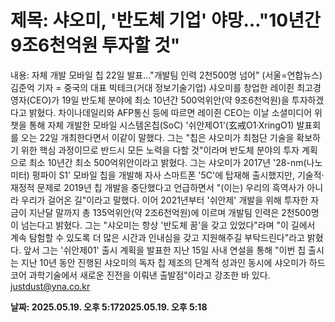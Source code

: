 # **제목: 샤오미, '반도체 기업' 야망…"10년간 9조6천억원 투자할 것"**

  내용: 자체 개발 모바일 칩 22일 발표…"개발팀 인력 2천500명 넘어"    (서울=연합뉴스) 김준억 기자 = 중국의 대표 빅테크(거대 정보기술기업) 샤오미를 창업한 레이쥔 최고경영자(CEO)가 19일 반도체 분야에 최소 10년간 500억위안(약 9조6천억원)을 투자하겠다고 밝혔다.    차이나데일리와 AFP통신 등에 따르면 레이쥔 CEO는 이날 소셜미디어 위챗을 통해 자체 개발한 모바일 시스템온칩(SoC) '쉬안제O1'(玄戒O1·XringO1) 발표회를 오는 22일 개최한다면서 이같이 말했다.    그는 "칩은 샤오미가 최첨단 기술을 확보하기 위한 핵심 과정이므로 반드시 모든 노력을 다할 것"이라며 반도체 분야의 투자 계획으로 최소 10년간 최소 500억위안이라고 밝혔다.    그는 샤오미가 2017년 '28-nm(나노미터) 펑파이 S1' 모바일 칩을 개발해 자사 스마트폰 '5C'에 탑재해 출시했지만, 기술적·재정적 문제로 2019년 칩 개발을 중단했다고 언급하면서 "(이는) 우리의 흑역사가 아니라 우리가 걸어온 길"이라고 말했다.    이어 2021년부터 '쉬안제' 개발을 위해 투자한 자금이 지난달 말까지 총 135억위안(약 2조6천억원)에 이르며 개발팀 인력은 2천500명이 넘는다고 밝혔다.    그는 "샤오미는 항상 '반도체 꿈'을 갖고 있었다"라며 "이 길에서 계속 탐험할 수 있도록 더 많은 시간과 인내심을 갖고 지원해주길 부탁드린다"라고 밝혔다.    앞서 그는 '쉬안제01' 출시 계획을 발표한 지난 15일 사내 연설을 통해 "이번 칩 출시는 지난 10년 동안 진행된 샤오미의 독자 칩 제조의 단계적 성과인 동시에 샤오미가 하드코어 과학기술에서 새로운 진전을 이뤄낸 출발점"이라고 강조한 바 있다.    justdust@yna.co.kr

  **날짜: 2025.05.19. 오후 5:172025.05.19. 오후 5:18**